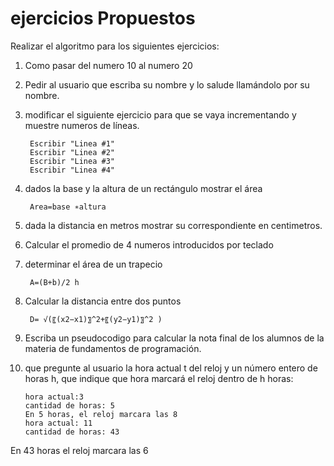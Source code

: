 # ejercicios Propuestos 

Realizar el algoritmo para los siguientes ejercicios:
1. Como pasar del numero 10 al numero 20 
2. Pedir al usuario que escriba su nombre y lo salude llamándolo por su nombre.
3. modificar el siguiente ejercicio para que se vaya incrementando y muestre numeros de líneas.

		Escribir "Linea #1"
		Escribir "Linea #2"
		Escribir "Linea #3"
		Escribir "Linea #4"

4. dados la base y la altura de un rectángulo mostrar el área 

		Area=base ∗altura 

5. dada la distancia en metros mostrar su correspondiente en centimetros.
	
6. Calcular el promedio de 4 numeros introducidos por teclado 
	
7. determinar el área de un trapecio 

		A=(B+b)/2 h

8. Calcular la distancia entre dos puntos

		D= √(〖(x2−x1)〗^2+〖(y2−y1)〗^2 )

9. Escriba un pseudocodigo para calcular la nota final de los alumnos de la materia de fundamentos de programación.

10. que pregunte al usuario la hora actual t del reloj y un número entero de horas h, que indique que hora marcará el reloj dentro de h horas:

    	hora actual:3
	    cantidad de horas: 5
	    En 5 horas, el reloj marcara las 8
	    hora actual: 11
	    cantidad de horas: 43

En 43 horas el reloj  marcara las 6